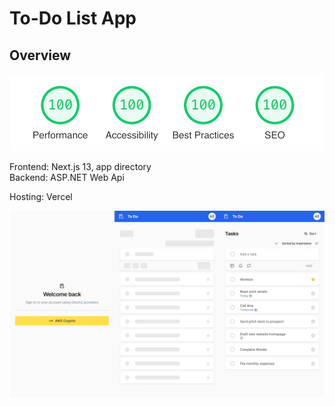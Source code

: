 # To-Do List App

## Overview

<picture>
  <source media="(prefers-color-scheme: dark)" srcset="./docs/lighthouse-dark.webp">
  <img alt="Lighthouse performance score" src=./docs/lighthouse-light.webp">
</picture>

Frontend: Next.js 13, app directory  
Backend: ASP.NET Web Api

Hosting: Vercel

![App flow](./docs/app.webp)
